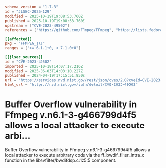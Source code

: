 ```toml
schema_version = "1.7.3"
id = "JLSEC-2025-129"
modified = 2025-10-19T19:08:53.760Z
published = 2025-10-19T19:08:53.760Z
upstream = ["CVE-2023-49502"]
references = ["https://github.com/FFmpeg/FFmpeg", "https://lists.fedoraproject.org/archives/list/package-announce%40lists.fedoraproject.org/message/6G7EYH2JAK5OJPVNC6AXYQ5K7YGYNCDN/", "https://lists.fedoraproject.org/archives/list/package-announce%40lists.fedoraproject.org/message/IPETICRXUOGRIM4U3BCRTIKE3IZWCSBT/", "https://lists.fedoraproject.org/archives/list/package-announce%40lists.fedoraproject.org/message/LE3ASLH6QF2E5OVJI5VA3JSEPJFFFMNY/", "https://trac.ffmpeg.org/ticket/10688", "https://github.com/FFmpeg/FFmpeg", "https://lists.fedoraproject.org/archives/list/package-announce%40lists.fedoraproject.org/message/6G7EYH2JAK5OJPVNC6AXYQ5K7YGYNCDN/", "https://lists.fedoraproject.org/archives/list/package-announce%40lists.fedoraproject.org/message/IPETICRXUOGRIM4U3BCRTIKE3IZWCSBT/", "https://lists.fedoraproject.org/archives/list/package-announce%40lists.fedoraproject.org/message/LE3ASLH6QF2E5OVJI5VA3JSEPJFFFMNY/", "https://trac.ffmpeg.org/ticket/10688"]

[[affected]]
pkg = "FFMPEG_jll"
ranges = [">= 6.1.1+0, < 7.1.0+0"]

[[jlsec_sources]]
id = "CVE-2023-49502"
imported = 2025-10-18T14:07:17.216Z
modified = 2025-06-03T14:03:10.227Z
published = 2024-04-19T17:15:51.850Z
url = "https://services.nvd.nist.gov/rest/json/cves/2.0?cveId=CVE-2023-49502"
html_url = "https://nvd.nist.gov/vuln/detail/CVE-2023-49502"
```

# Buffer Overflow vulnerability in Ffmpeg v.n6.1-3-g466799d4f5 allows a local attacker to execute arbi...

Buffer Overflow vulnerability in Ffmpeg v.n6.1-3-g466799d4f5 allows a local attacker to execute arbitrary code via the ff_bwdif_filter_intra_c function in the libavfilter/bwdifdsp.c:125:5 component.

